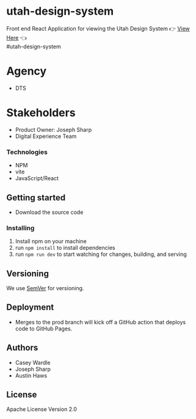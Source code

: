 # utah-design-system
Front end React Application for viewing the Utah Design System :point_right: [View Here](https://utahdts.github.io/utah-design-system/) :point_left:<br>
#utah-design-system<br>


# Agency
- DTS

# Stakeholders
- Product Owner: Joseph Sharp
- Digital Experience Team

### Technologies
- NPM
- vite
- JavaScript/React

## Getting started
- Download the source code


### Installing
1. Install npm on your machine
1. run `npm install` to install dependencies
1. run `npm run dev` to start watching for changes, building, and serving

## Versioning
We use [SemVer](http://semver.org/) for versioning.

## Deployment
- Merges to the prod branch will kick off a GitHub action that deploys code to GitHub Pages.

## Authors
* Casey Wardle
* Joseph Sharp
* Austin Haws

## License
Apache License Version 2.0

